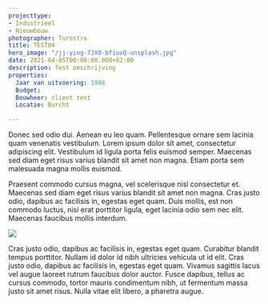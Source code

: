 ```yaml
---
projecttype:
- Industrieel
- Nieuwbouw
photographer: Turostro
title: TEST04
hero_image: "/jj-ying-7JX0-bfiuxQ-unsplash.jpg"
date: 2021-04-05T00:00:00.000+02:00
description: Test omschrijving
properties:
  Jaar van uitvoering: 1998
  Budget: 
  Bouwheer: client test
  Locatie: Burcht

---
```

Donec sed odio dui. Aenean eu leo quam. Pellentesque ornare sem lacinia quam venenatis vestibulum. Lorem ipsum dolor sit amet, consectetur adipiscing elit. Vestibulum id ligula porta felis euismod semper. Maecenas sed diam eget risus varius blandit sit amet non magna. Etiam porta sem malesuada magna mollis euismod.

Praesent commodo cursus magna, vel scelerisque nisl consectetur et. Maecenas sed diam eget risus varius blandit sit amet non magna. Cras justo odio, dapibus ac facilisis in, egestas eget quam. Duis mollis, est non commodo luctus, nisi erat porttitor ligula, eget lacinia odio sem nec elit. Maecenas faucibus mollis interdum.

![](/vincent-burkhead-LhlxYMfnTF0-unsplash.jpg)

Cras justo odio, dapibus ac facilisis in, egestas eget quam. Curabitur blandit tempus porttitor. Nullam id dolor id nibh ultricies vehicula ut id elit. Cras justo odio, dapibus ac facilisis in, egestas eget quam. Vivamus sagittis lacus vel augue laoreet rutrum faucibus dolor auctor. Fusce dapibus, tellus ac cursus commodo, tortor mauris condimentum nibh, ut fermentum massa justo sit amet risus. Nulla vitae elit libero, a pharetra augue.